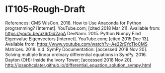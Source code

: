 # IT105-Rough-Draft
References:
CMS WisCon. 2018. How to Use Anaconda for Python programming? [Internet]. YouTube.com; [cited 2018 Mar 21]. Available from:                           https://youtu.be/uz6r0id2apA
DevNami. 2015. Python Numpy Find Eigenvalue Eigenvectors [Internet]. YouTube.com; [cited 2015 Dec 13]. Available from:                            https://www.youtube.com/watch?v=Ae22r9YcTIoCMS
Matrices. 2018. n.d: SymPy Documentation: [accessed 2018 Nov 20].
Solving multiple linear ordinary differential equations in SymPy. 2016. Dayton (OH): Inside the Ivory Tower; [accessed 2018 Nov 20].              http://josephcslater.github.io/differential_equation_solution_sympy.html
